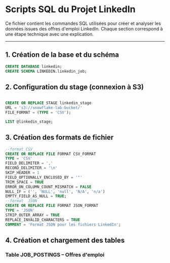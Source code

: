 # Scripts SQL du Projet LinkedIn

Ce fichier contient les commandes SQL utilisées pour créer et analyser les données issues des offres d'emploi LinkedIn. Chaque section correspond à une étape technique avec une explication.

---

##  1. Création de la base et du schéma

```sql
CREATE DATABASE linkedin;
CREATE SCHEMA LINKEDIN.linkedin_job;
 ```



## 2. Configuration du stage (connexion à S3)

```sql

CREATE OR REPLACE STAGE linkedin_stage 
URL = 's3://snowflake-lab-bucket/'
FILE_FORMAT = (TYPE = 'CSV');

LIST @linkedin_stage;
```


## 3. Création des formats de fichier

```sql
--format CSV
CREATE OR REPLACE FILE FORMAT CSV_FORMAT
TYPE = 'CSV'
FIELD_DELIMITER = ','           
RECORD_DELIMITER = '\n'        
SKIP_HEADER = 1                 
FIELD_OPTIONALLY_ENCLOSED_BY = '"'  
TRIM_SPACE = TRUE               
ERROR_ON_COLUMN_COUNT_MISMATCH = FALSE  
NULL_IF = ('', 'NULL', 'null', 'N/A', 'n/a') 
EMPTY_FIELD_AS_NULL = TRUE;
--format  JSON
CREATE OR REPLACE FILE FORMAT JSON_FORMAT
TYPE = 'JSON'
STRIP_OUTER_ARRAY = TRUE        
REPLACE_INVALID_CHARACTERS = TRUE  
COMMENT = 'Format JSON pour les fichiers LinkedIn';
```
## 4. Création et chargement des tables
### Table JOB_POSTINGS – Offres d'emploi




















